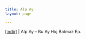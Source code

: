 ```yaml
---
title: Alp Ay
layout: page

---
```

<a href="https://cloud.mail.ru/public/bf8773ea83a1/Alp%20Ay%20-%20Bu%20Ay%20Hic%20Batmaz%20E.P" target="_blank">[indir]</a>   |   Alp Ay &#8211; Bu Ay Hiç Batmaz Ep.